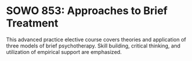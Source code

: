 # SOWO 853: Approaches to Brief Treatment

This advanced practice elective course covers theories and application of three models of brief psychotherapy. Skill building, critical thinking, and utilization of empirical support are emphasized.